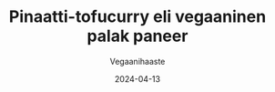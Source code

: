 ---
title: "Pinaatti-tofucurry eli vegaaninen palak paneer"
image: "https://vegaanibotti.lauravuo.me/2024/04/2024-04-13_small.png"
date: 2024-04-13
receipt_url: "https://vegaanihaaste.fi/pinaattitofucurry"
author: "Vegaanihaaste"
---